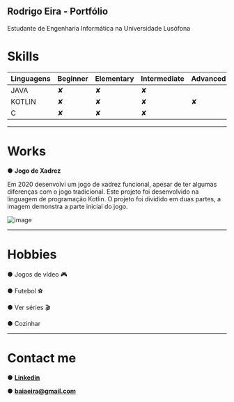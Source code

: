 ## Rodrigo Eira - Portfólio

Estudante de Engenharia Informática na Universidade Lusófona



# Skills

|Linguagens |Beginner |Elementary |Intermediate |Advanced |Expert| 
|-----------|-----------|-----------|-----------|-----------|-----------|
|JAVA|✘ |✘ |✘ |  |  |
|KOTLIN|✘ |✘ |✘ |✘ |  |
|C|✘ |✘ |✘ |  |  |


-----------
# Works

● **Jogo de Xadrez**

Em 2020 desenvolvi um jogo de xadrez funcional, apesar de ter algumas diferenças com o jogo tradicional. Este projeto foi desenvolvido na linguagem de programação Kotlin.
O projeto foi dividido em duas partes, a imagem demonstra a parte inicial do jogo.

![image](https://user-images.githubusercontent.com/77054565/113521600-63610a80-9592-11eb-8b40-5628938b1fa2.png)

-----------
# Hobbies

● Jogos de vídeo 🎮

● Futebol ⚽

● Ver séries 🎬

● Cozinhar

-----------
# Contact me

● **[Linkedin](https://www.linkedin.com/in/rodrigo-eira-7542811b3/)**

● **baiaeira@gmail.com**





